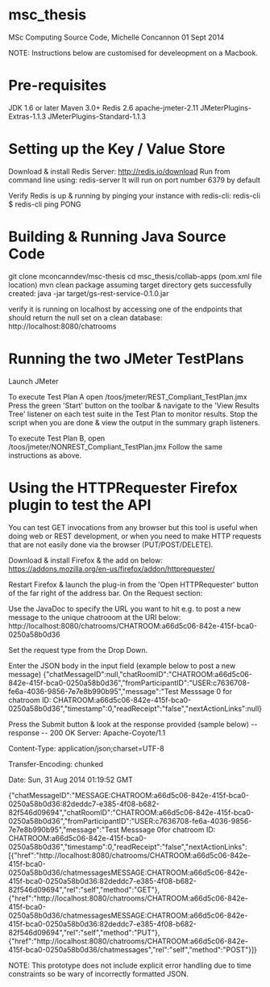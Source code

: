 msc_thesis
==========

MSc Computing Source Code, Michelle Concannon 01 Sept 2014

NOTE: Instructions below are customised for develeopment on a Macbook.

Pre-requisites
===============
JDK 1.6 or later
Maven 3.0+
Redis 2.6
apache-jmeter-2.11
JMeterPlugins-Extras-1.1.3
JMeterPlugins-Standard-1.1.3

Setting up the Key / Value Store
=================================
Download & install Redis Server: http://redis.io/download
Run from command line using: redis-server 
It will run on port number 6379 by default

Verify Redis is up & running by pinging your instance with redis-cli: redis-cli
$ redis-cli ping
PONG

Building & Running Java Source Code
====================================
git clone mconcanndev/msc-thesis
cd msc_thesis/collab-apps (pom.xml file location)
mvn clean package 
assuming target directory gets successfully created:
java -jar target/gs-rest-service-0.1.0.jar 

verify it is running on localhost by accessing one of the endpoints that should return the null set on a clean database:
http://localhost:8080/chatrooms

Running the two JMeter TestPlans
================================
Launch JMeter 

To execute Test Plan A open /toos/jmeter/REST_Compliant_TestPlan.jmx
Press the green 'Start' button on the toolbar & navigate to the 'View Results Tree' listener on each test suite in the Test Plan to monitor results. Stop the script when you are done & view the output in the summary graph listeners.

To execute Test Plan B, open /toos/jmeter/NONREST_Compliant_TestPlan.jmx 
Follow the same instructions as above.

Using the HTTPRequester Firefox plugin to test the API
======================================================
You can test GET invocations from any browser but this tool is useful when doing web or REST development, or when you need to make HTTP requests that are not easily done via the browser (PUT/POST/DELETE).

Download & install Firefox & the add on below:
https://addons.mozilla.org/en-us/firefox/addon/httprequester/

Restart Firefox & launch the plug-in from the 'Open HTTPRequester' button of the far right of the address bar.
On the Request section:

Use the JavaDoc to specify the URL you want to hit e.g. to post a new message to the unique chatrooom at the URI below:
http://localhost:8080/chatrooms/CHATROOM:a66d5c06-842e-415f-bca0-0250a58b0d36

Set the request type from the Drop Down.

Enter the JSON body in the input field (example below to post a new message)
{"chatMessageID":null,"chatRoomID":"CHATROOM:a66d5c06-842e-415f-bca0-0250a58b0d36","fromParticipantID":"USER:c7636708-fe6a-4036-9856-7e7e8b990b95","message":"Test Messsage 0 for chatroom ID: CHATROOM:a66d5c06-842e-415f-bca0-0250a58b0d36","timestamp":0,"readReceipt":"false","nextActionLinks":null}

Press the Submit button & look at the response provided (sample below)
 -- response --
200 OK
Server:  Apache-Coyote/1.1

Content-Type:  application/json;charset=UTF-8

Transfer-Encoding:  chunked

Date:  Sun, 31 Aug 2014 01:19:52 GMT

{"chatMessageID":"MESSAGE:CHATROOM:a66d5c06-842e-415f-bca0-0250a58b0d36:82deddc7-e385-4f08-b682-82f546d09694","chatRoomID":"CHATROOM:a66d5c06-842e-415f-bca0-0250a58b0d36","fromParticipantID":"USER:c7636708-fe6a-4036-9856-7e7e8b990b95","message":"Test Messsage 0for chatroom ID: CHATROOM:a66d5c06-842e-415f-bca0-0250a58b0d36","timestamp":0,"readReceipt":"false","nextActionLinks":[{"href":"http://localhost:8080/chatrooms/CHATROOM:a66d5c06-842e-415f-bca0-0250a58b0d36/chatmessagesMESSAGE:CHATROOM:a66d5c06-842e-415f-bca0-0250a58b0d36:82deddc7-e385-4f08-b682-82f546d09694","rel":"self","method":"GET"},{"href":"http://localhost:8080/chatrooms/CHATROOM:a66d5c06-842e-415f-bca0-0250a58b0d36/chatmessagesMESSAGE:CHATROOM:a66d5c06-842e-415f-bca0-0250a58b0d36:82deddc7-e385-4f08-b682-82f546d09694","rel":"self","method":"PUT"},{"href":"http://localhost:8080/chatrooms/CHATROOM:a66d5c06-842e-415f-bca0-0250a58b0d36/chatmessages","rel":"self","method":"POST"}]}

NOTE: This prototype does not include explicit error handling due to time constraints so be wary of incorrectly formatted JSON.






